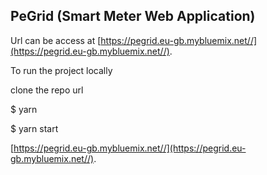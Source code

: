 ## PeGrid (Smart Meter Web Application)


Url can be access at
[https://pegrid.eu-gb.mybluemix.net//](https://pegrid.eu-gb.mybluemix.net//).

To run the project locally

clone the repo url

$ yarn 

$ yarn start

 [https://pegrid.eu-gb.mybluemix.net//](https://pegrid.eu-gb.mybluemix.net//).

